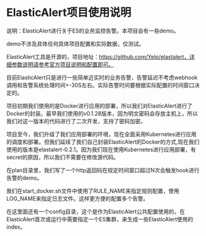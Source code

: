 # ElasticAlert项目使用说明

说明：ElasticAlert进行关于ES的业务监控告警。本项目会有一些demo。

demo不涉及具体任何具体项目配置和实际数据，仅测试。

ElasticAlert工具是开源的，项目地址：https://github.com/Yelp/elastalert，详细参数说明请参考官方项目说明和配置即可。

目前ElasticAlert只是进行一些简单近实时的业务告警，告警延迟不考虑webhook调用和告警系统处理时间+-30S左右。实际告警时间要根据实际配置的时间窗口决定的。

项目初期我们使用的是Docker进行应用的部署，所以我们对ElasticAlert进行了Docker的封装。最早我们使用的v0.1.28版本，因为明文密码会存放主机上，所以我们对这一版本的代码进行了二次开发，支持了密码加密。

项目至今，我们升级了我们应用部署的环境，现在全面采用Kubernetes进行应用的调度和部署。但我们延续了我们自己封装ElasticAlert的Docker的方式,现在我们使用的版本是elastalert-0.2.1。因为我们现在使用Kubernetes进行应用部署，有secret的原因，所以我们不需要在修改源代码。

在plan目录里，我们写了一个http返回码在规定时间窗口超过N次会触发hook进行告警的demo。

我们在start_docker.sh文件中使用了RULE_NAME来指定规则配置，使用LOG_NAME来指定日志文件。这样更方便的配置多个告警。

在这里面还有一个config目录，这个是作为ElasticAlert公共配置使用的，在ElasticAlert首次或运行中需要指定一个ES集群，来生成一些ElasticAlert使用的index。